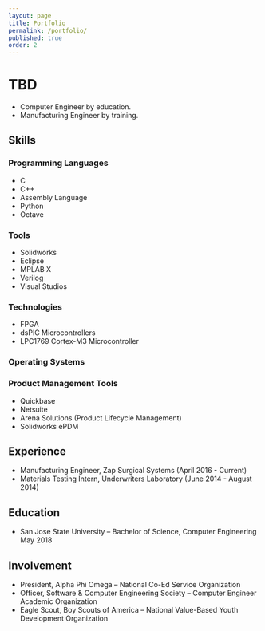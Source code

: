 ```yaml
---
layout: page
title: Portfolio
permalink: /portfolio/
published: true
order: 2
---
```


# TBD
 - Computer Engineer by education.
 - Manufacturing Engineer by training.

## Skills
### Programming Languages
- C
- C++
- Assembly Language
- Python
- Octave
### Tools
- Solidworks
- Eclipse
- MPLAB X
- Verilog
- Visual Studios
### Technologies
- FPGA
- dsPIC Microcontrollers
- LPC1769 Cortex-M3 Microcontroller
### Operating Systems
### Product Management Tools
- Quickbase
- Netsuite
- Arena Solutions (Product Lifecycle Management)
- Solidworks ePDM

## Experience
- Manufacturing Engineer, Zap Surgical Systems (April 2016 - Current)
- Materials Testing Intern, Underwriters Laboratory (June 2014 - August 2014)

## Education
- San Jose State University – Bachelor of Science, Computer Engineering	May 2018

## Involvement
- President, Alpha Phi Omega – National Co-Ed Service Organization		
- Officer, Software & Computer Engineering Society – Computer Engineer Academic Organization
- Eagle Scout, Boy Scouts of America – National Value-Based Youth Development Organization
